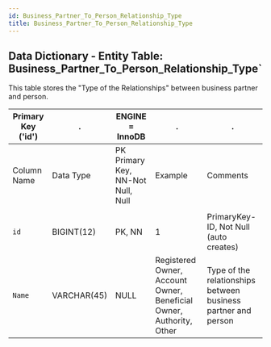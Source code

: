 ```yaml
---
id: Business_Partner_To_Person_Relationship_Type
title: Business_Partner_To_Person_Relationship_Type
---
```


## Data Dictionary - Entity Table: Business_Partner_To_Person_Relationship_Type`

This table stores the "Type of the Relationships" between business partner and person.


|Primary Key ('id')|.|ENGINE = InnoDB|.|.|
|---|---|---|---|---|
| Column Name| Data Type|PK Primary Key, NN-Not Null, Null|Example|Comments|
||
|`id` |BIGINT(12) |PK, NN|1|PrimaryKey-ID, Not Null (auto creates)|
|`Name`|VARCHAR(45)| NULL|Registered Owner, Account Owner, Beneficial Owner, Authority, Other|Type of the relationships between business partner and person|
